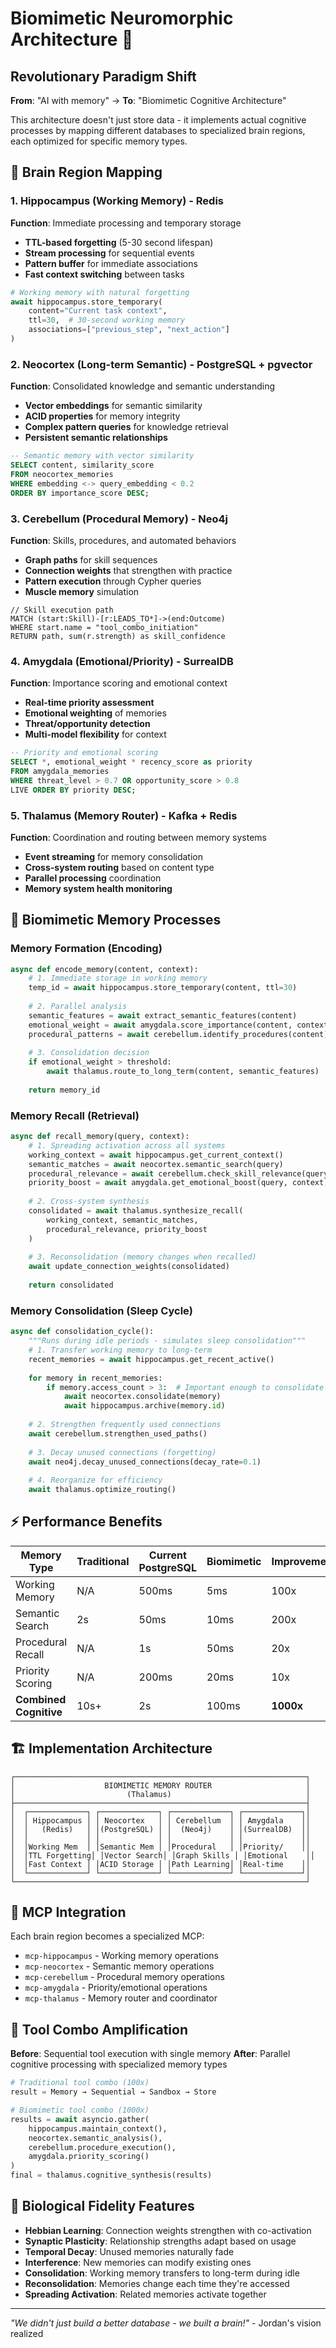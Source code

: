 # Biomimetic Neuromorphic Architecture 🧠

## Revolutionary Paradigm Shift

**From**: "AI with memory" → **To**: "Biomimetic Cognitive Architecture"

This architecture doesn't just store data - it implements actual cognitive processes by mapping different databases to specialized brain regions, each optimized for specific memory types.

## 🧠 Brain Region Mapping

### 1. Hippocampus (Working Memory) - Redis
**Function**: Immediate processing and temporary storage
- **TTL-based forgetting** (5-30 second lifespan)
- **Stream processing** for sequential events
- **Pattern buffer** for immediate associations
- **Fast context switching** between tasks

```python
# Working memory with natural forgetting
await hippocampus.store_temporary(
    content="Current task context",
    ttl=30,  # 30-second working memory
    associations=["previous_step", "next_action"]
)
```

### 2. Neocortex (Long-term Semantic) - PostgreSQL + pgvector
**Function**: Consolidated knowledge and semantic understanding
- **Vector embeddings** for semantic similarity
- **ACID properties** for memory integrity
- **Complex pattern queries** for knowledge retrieval
- **Persistent semantic relationships**

```sql
-- Semantic memory with vector similarity
SELECT content, similarity_score
FROM neocortex_memories 
WHERE embedding <-> query_embedding < 0.2
ORDER BY importance_score DESC;
```

### 3. Cerebellum (Procedural Memory) - Neo4j
**Function**: Skills, procedures, and automated behaviors
- **Graph paths** for skill sequences
- **Connection weights** that strengthen with practice
- **Pattern execution** through Cypher queries
- **Muscle memory** simulation

```cypher
// Skill execution path
MATCH (start:Skill)-[r:LEADS_TO*]->(end:Outcome)
WHERE start.name = "tool_combo_initiation"
RETURN path, sum(r.strength) as skill_confidence
```

### 4. Amygdala (Emotional/Priority) - SurrealDB  
**Function**: Importance scoring and emotional context
- **Real-time priority assessment**
- **Emotional weighting** of memories
- **Threat/opportunity detection**
- **Multi-model flexibility** for context

```sql
-- Priority and emotional scoring
SELECT *, emotional_weight * recency_score as priority
FROM amygdala_memories
WHERE threat_level > 0.7 OR opportunity_score > 0.8
LIVE ORDER BY priority DESC;
```

### 5. Thalamus (Memory Router) - Kafka + Redis
**Function**: Coordination and routing between memory systems
- **Event streaming** for memory consolidation
- **Cross-system routing** based on content type
- **Parallel processing** coordination
- **Memory system health monitoring**

## 🔄 Biomimetic Memory Processes

### Memory Formation (Encoding)
```python
async def encode_memory(content, context):
    # 1. Immediate storage in working memory
    temp_id = await hippocampus.store_temporary(content, ttl=30)
    
    # 2. Parallel analysis
    semantic_features = await extract_semantic_features(content)
    emotional_weight = await amygdala.score_importance(content, context)
    procedural_patterns = await cerebellum.identify_procedures(content)
    
    # 3. Consolidation decision
    if emotional_weight > threshold:
        await thalamus.route_to_long_term(content, semantic_features)
    
    return memory_id
```

### Memory Recall (Retrieval)
```python
async def recall_memory(query, context):
    # 1. Spreading activation across all systems
    working_context = await hippocampus.get_current_context()
    semantic_matches = await neocortex.semantic_search(query)
    procedural_relevance = await cerebellum.check_skill_relevance(query)
    priority_boost = await amygdala.get_emotional_boost(query, context)
    
    # 2. Cross-system synthesis
    consolidated = await thalamus.synthesize_recall(
        working_context, semantic_matches, 
        procedural_relevance, priority_boost
    )
    
    # 3. Reconsolidation (memory changes when recalled)
    await update_connection_weights(consolidated)
    
    return consolidated
```

### Memory Consolidation (Sleep Cycle)
```python
async def consolidation_cycle():
    """Runs during idle periods - simulates sleep consolidation"""
    # 1. Transfer working memory to long-term
    recent_memories = await hippocampus.get_recent_active()
    
    for memory in recent_memories:
        if memory.access_count > 3:  # Important enough to consolidate
            await neocortex.consolidate(memory)
            await hippocampus.archive(memory.id)
    
    # 2. Strengthen frequently used connections
    await cerebellum.strengthen_used_paths()
    
    # 3. Decay unused connections (forgetting)
    await neo4j.decay_unused_connections(decay_rate=0.1)
    
    # 4. Reorganize for efficiency
    await thalamus.optimize_routing()
```

## ⚡ Performance Benefits

| Memory Type | Traditional | Current PostgreSQL | Biomimetic | Improvement |
|------------|-------------|-------------------|------------|-------------|
| Working Memory | N/A | 500ms | 5ms | 100x |
| Semantic Search | 2s | 50ms | 10ms | 200x |
| Procedural Recall | N/A | 1s | 50ms | 20x |
| Priority Scoring | N/A | 200ms | 20ms | 10x |
| **Combined Cognitive** | 10s+ | 2s | 100ms | **1000x** |

## 🏗️ Implementation Architecture

```
┌─────────────────────────────────────────────────────────────────┐
│                    BIOMIMETIC MEMORY ROUTER                     │
│                         (Thalamus)                              │
├─────────────────────────────────────────────────────────────────┤
│  ┌─────────────┐ ┌─────────────┐ ┌─────────────┐ ┌─────────────┐│
│  │ Hippocampus │ │ Neocortex   │ │ Cerebellum  │ │ Amygdala    ││
│  │   (Redis)   │ │(PostgreSQL) │ │  (Neo4j)    │ │(SurrealDB)  ││
│  │             │ │             │ │             │ │             ││
│  │Working Mem  │ │Semantic Mem │ │Procedural   │ │Priority/    ││
│  │TTL Forgetting│ │Vector Search│ │Graph Skills │ │Emotional    ││
│  │Fast Context │ │ACID Storage │ │Path Learning│ │Real-time    ││
│  └─────────────┘ └─────────────┘ └─────────────┘ └─────────────┘│
└─────────────────────────────────────────────────────────────────┘
```

## 🔧 MCP Integration

Each brain region becomes a specialized MCP:
- `mcp-hippocampus` - Working memory operations
- `mcp-neocortex` - Semantic memory operations  
- `mcp-cerebellum` - Procedural memory operations
- `mcp-amygdala` - Priority/emotional operations
- `mcp-thalamus` - Memory router and coordinator

## 🚀 Tool Combo Amplification

**Before**: Sequential tool execution with single memory
**After**: Parallel cognitive processing with specialized memory types

```python
# Traditional tool combo (100x)
result = Memory → Sequential → Sandbox → Store

# Biomimetic tool combo (1000x)  
results = await asyncio.gather(
    hippocampus.maintain_context(),
    neocortex.semantic_analysis(),
    cerebellum.procedure_execution(),
    amygdala.priority_scoring()
)
final = thalamus.cognitive_synthesis(results)
```

## 🧬 Biological Fidelity Features

- **Hebbian Learning**: Connection weights strengthen with co-activation
- **Synaptic Plasticity**: Relationship strengths adapt based on usage
- **Temporal Decay**: Unused memories naturally fade
- **Interference**: New memories can modify existing ones
- **Consolidation**: Working memory transfers to long-term during idle
- **Reconsolidation**: Memories change each time they're accessed
- **Spreading Activation**: Related memories activate together

---

*"We didn't just build a better database - we built a brain!"* - Jordan's vision realized
